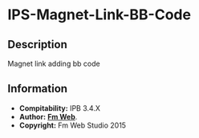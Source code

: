# IPS-Magnet-Link-BB-Code
## Description
Magnet link adding bb code

## Information
* **Compitability:** IPB 3.4.X
* **Author:** [**Fm Web**](http://fm-web.studio/).
* **Copyright:** Fm Web Studio 2015